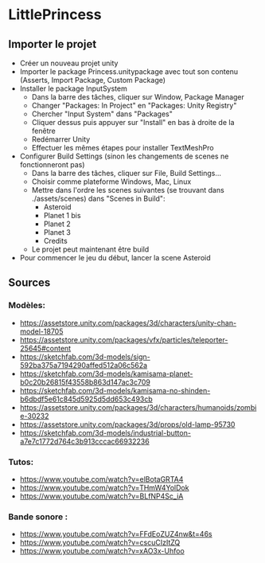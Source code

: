 # LittlePrincess

## Importer le projet

- Créer un nouveau projet unity
- Importer le package Princess.unitypackage avec tout son contenu (Asserts, Import Package, Custom Package)
- Installer le package InputSystem
  - Dans la barre des tâches, cliquer sur Window, Package Manager
  - Changer "Packages: In Project" en "Packages: Unity Registry"
  - Chercher "Input System" dans "Packages"
  - Cliquer dessus puis appuyer sur "Install" en bas à droite de la fenêtre
  - Redémarrer Unity
  - Effectuer les mêmes étapes pour installer TextMeshPro
- Configurer Build Settings (sinon les changements de scenes ne fonctionneront pas)
  - Dans la barre des tâches, cliquer sur File, Build Settings...
  - Choisir comme plateforme Windows, Mac, Linux
  - Mettre dans l'ordre les scenes suivantes (se trouvant dans ./assets/scenes) dans "Scenes in Build":
    - Asteroid
    - Planet 1 bis
    - Planet 2
    - Planet 3
    - Credits
  - Le projet peut maintenant être build
- Pour commencer le jeu du début, lancer la scene Asteroid



## Sources

### Modèles:
- https://assetstore.unity.com/packages/3d/characters/unity-chan-model-18705
- https://assetstore.unity.com/packages/vfx/particles/teleporter-25645#content
- https://sketchfab.com/3d-models/sign-592ba375a7194290affed512a06c562a
- https://sketchfab.com/3d-models/kamisama-planet-b0c20b26815f43558b863d147ac3c709
- https://sketchfab.com/3d-models/kamisama-no-shinden-b6dbdf5e61c845d5925d5dd653c493cb
- https://assetstore.unity.com/packages/3d/characters/humanoids/zombie-30232
- https://assetstore.unity.com/packages/3d/props/old-lamp-95730
- https://sketchfab.com/3d-models/industrial-button-a7e7c1772d764c3b913cccac66932236


### Tutos:
- https://www.youtube.com/watch?v=elBotaGRTA4
- https://www.youtube.com/watch?v=THmW4YolDok
- https://www.youtube.com/watch?v=BLfNP4Sc_iA


### Bande sonore :
- https://www.youtube.com/watch?v=FFdEoZUZ4nw&t=46s
- https://www.youtube.com/watch?v=cscuCIzItZQ
- https://www.youtube.com/watch?v=xAO3x-Uhfoo

